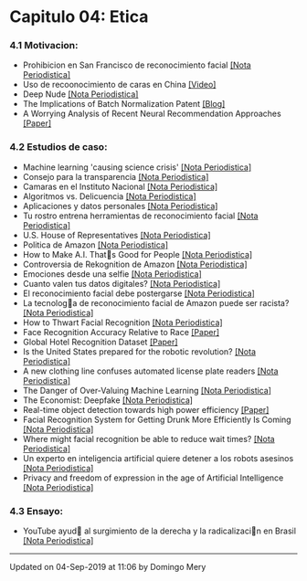 
# Capitulo 04: Etica
### 4.1 Motivacion:
* Prohibicion en San Francisco de reconocimiento facial [[Nota Periodistica]](https://edition.cnn.com/2019/07/17/tech/cities-ban-facial-recognition)
* Uso de recoonocimiento de caras en China [[Video]](https://www.youtube.com/watch?v=lH2gMNrUuEY)
* Deep Nude [[Nota Periodistica]](https://www.vice.com/en_us/article/kzm59x/deepnude-app-creates-fake-nudes-of-any-woman)
* The Implications of Batch Normalization Patent [[Blog]](https://community.ibm.com/community/user/datascience/viewdocument/the-implications-of-googles-batch)
* A Worrying Analysis of Recent Neural Recommendation Approaches [[Paper]](https://arxiv.org/abs/1907.06902v1)
### 4.2 Estudios de caso:
* Machine learning 'causing science crisis' [[Nota Periodistica]](https://www.bbc.co.uk/news/amp/science-environment-47267081)
* Consejo para la transparencia [[Nota Periodistica]](https://www.theclinic.cl/2019/07/17/consejo-para-la-transparencia-pego-el-grito-en-el-cielo-y-alerta-sobre-los-riesgos-de-envejecer-tu-rostro-con-faceapp/)
* Camaras en el Instituto Nacional [[Nota Periodistica]](https://www.eldinamo.cl/nacional/2019/07/13/asi-funcionan-las-camaras-de-vigilancia-que-se-instalaron-en-el-instituto-nacional/)
* Algoritmos vs. Delicuencia [[Nota Periodistica]](https://www.theclinic.cl/2019/07/25/batallas-3-0-inteligencia-artificial-y-algoritmos-versus-delincuencia-en-chile/)
* Aplicaciones y datos personales [[Nota Periodistica]](https://www.latercera.com/opinion/noticia/aplicaciones-datos-personales/)
* Tu rostro entrena herramientas de reconocimiento facial [[Nota Periodistica]](https://www.nytimes.com/es/2019/07/15/reconocimiento-facial-tecnologia)
* U.S. House of Representatives [[Nota Periodistica]](https://oversight.house.gov/legislation/hearings/facial-recognition-technology-part-1-its-impact-on-our-civil-rights-and)
* Politica de Amazon [[Nota Periodistica]](https://aws.amazon.com/rekognition/the-facts-on-facial-recognition-with-artificial-intelligence)
* How to Make A.I. Thats Good for People [[Nota Periodistica]](https://www.nytimes.com/2018/03/07/opinion/artificial-intelligence-human.html)
* Controversia de Rekognition de Amazon [[Nota Periodistica]](https://www.nytimes.com/2019/05/20/technology/amazon-facial-recognition.html)
* Emociones desde una selfie [[Nota Periodistica]](https://thenextweb.com/artificial-intelligence/2019/07/30/this-ai-detects-11-types-of-emotions-from-a-selfie/)
* Cuanto valen tus datos digitales? [[Nota Periodistica]](https://www.nytimes.com/es/2019/07/29/proteccion-datos-facebook-google)
* El reconocimiento facial debe postergarse [[Nota Periodistica]](https://www.nytimes.com/es/2019/05/21/reconocimiento-facial-privacidad)
* La tecnologa de reconocimiento facial de Amazon puede ser racista? [[Nota Periodistica]](https://www.nytimes.com/es/2018/07/27/amazon-rekogniton-aclu)
* How to Thwart Facial Recognition [[Nota Periodistica]](https://www.nytimes.com/2019/07/30/magazine/how-to-thwart-facial-recognition.html)
* Face Recognition Accuracy Relative to Race [[Paper]](https://github.com/domingomery/vision/blob/master/clases/Cap04_Etica/papers/FaceRecognition_Race.pdf)
* Global Hotel Recognition Dataset [[Paper]](https://github.com/domingomery/vision/blob/master/clases/Cap04_Etica/papers/GlobalHotelRecognition.pdf)
* Is the United States prepared for the robotic revolution? [[Nota Periodistica]](https://www.machinedesign.com/robotics/world-has-embraced-robots-so-should-us)
* A new clothing line confuses automated license plate readers [[Nota Periodistica]](https://www.technologyreview.com/f/614175/a-new-clothing-line-confuses-automated-license-plate-readers/)
* The Danger of Over-Valuing Machine Learning [[Nota Periodistica]](https://www.forbes.com/sites/cognitiveworld/2019/08/14/the-danger-of-over-valuing-machine-learning/)
* The Economist: Deepfake [[Nota Periodistica]](https://amp.economist.com/the-economist-explains/2019/08/07/what-is-a-deepfake)
* Real-time object detection towards high power efficiency [[Paper]](https://ieeexplore.ieee.org/document/8342100)
* Facial Recognition System for Getting Drunk More Efficiently Is Coming [[Nota Periodistica]](https://gizmodo.com/facial-recognition-system-for-getting-drunk-more-effici-1836883374)
* Where might facial recognition be able to reduce wait times? [[Nota Periodistica]](https://www.govtech.com/question-of-the-day/Question-of-the-Day-for-08022019.html)
* Un experto en inteligencia artificial quiere detener a los robots asesinos [[Nota Periodistica]](https://www.nytimes.com/es/2019/08/02/toby-walsh-inteligencia-artificial)
* Privacy and freedom of expression in the age of Artificial Intelligence [[Nota Periodistica]](https://www.skimtechnologies.com/privacy-and-freedom-of-expression-in-ai/index.html)
### 4.3 Ensayo:
* YouTube ayud al surgimiento de la derecha y la radicalizacin en Brasil [[Nota Periodistica]](https://www.nytimes.com/es/2019/08/14/espanol/america-latina/brasil-bolsonaro-youtube.html?smid=tw-espanol&smtyp=cur)
---


Updated on 04-Sep-2019 at 11:06 by Domingo Mery
